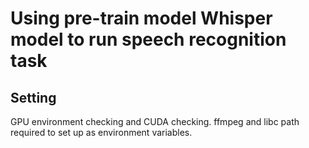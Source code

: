 # Using pre-train model Whisper model to run speech recognition task
## Setting
GPU environment checking and CUDA checking.
ffmpeg and libc path required to set up as environment variables.
